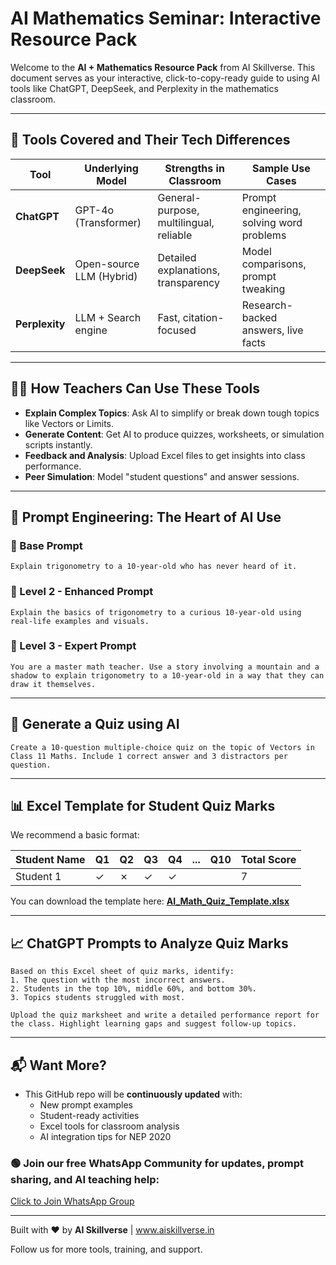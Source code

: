 
# AI Mathematics Seminar: Interactive Resource Pack

Welcome to the **AI + Mathematics Resource Pack** from AI Skillverse. This document serves as your interactive, click-to-copy-ready guide to using AI tools like ChatGPT, DeepSeek, and Perplexity in the mathematics classroom.

---

## 🔧 Tools Covered and Their Tech Differences

| Tool        | Underlying Model        | Strengths in Classroom                 | Sample Use Cases                       |
|-------------|--------------------------|----------------------------------------|----------------------------------------|
| **ChatGPT** | GPT-4o (Transformer)     | General-purpose, multilingual, reliable| Prompt engineering, solving word problems |
| **DeepSeek**| Open-source LLM (Hybrid) | Detailed explanations, transparency     | Model comparisons, prompt tweaking     |
| **Perplexity** | LLM + Search engine  | Fast, citation-focused                  | Research-backed answers, live facts    |

---

## 🧑‍🏫 How Teachers Can Use These Tools

- **Explain Complex Topics**: Ask AI to simplify or break down tough topics like Vectors or Limits.
- **Generate Content**: Get AI to produce quizzes, worksheets, or simulation scripts instantly.
- **Feedback and Analysis**: Upload Excel files to get insights into class performance.
- **Peer Simulation**: Model "student questions" and answer sessions.

---

## 🔮 Prompt Engineering: The Heart of AI Use

### 🧪 Base Prompt
```prompt
Explain trigonometry to a 10-year-old who has never heard of it.
```

### 🧪 Level 2 - Enhanced Prompt
```prompt
Explain the basics of trigonometry to a curious 10-year-old using real-life examples and visuals.
```

### 🧪 Level 3 - Expert Prompt
```prompt
You are a master math teacher. Use a story involving a mountain and a shadow to explain trigonometry to a 10-year-old in a way that they can draw it themselves.
```

---

## 🧠 Generate a Quiz using AI

```prompt
Create a 10-question multiple-choice quiz on the topic of Vectors in Class 11 Maths. Include 1 correct answer and 3 distractors per question.
```

---

## 📊 Excel Template for Student Quiz Marks

We recommend a basic format:

| Student Name | Q1 | Q2 | Q3 | Q4 | ... | Q10 | Total Score |
|--------------|----|----|----|----|-----|------|-------------|
| Student 1    | ✓  | ✗  | ✓  | ✓  |     |      | 7           |

You can download the template here: **[AI_Math_Quiz_Template.xlsx](AI_Math_Quiz_Template.xlsx)**

---

## 📈 ChatGPT Prompts to Analyze Quiz Marks

```prompt
Based on this Excel sheet of quiz marks, identify:
1. The question with the most incorrect answers.
2. Students in the top 10%, middle 60%, and bottom 30%.
3. Topics students struggled with most.
```

```prompt
Upload the quiz marksheet and write a detailed performance report for the class. Highlight learning gaps and suggest follow-up topics.
```

---

## 📬 Want More?

- This GitHub repo will be **continuously updated** with:
  - New prompt examples
  - Student-ready activities
  - Excel tools for classroom analysis
  - AI integration tips for NEP 2020

### 🟢 Join our free WhatsApp Community for updates, prompt sharing, and AI teaching help:
[Click to Join WhatsApp Group](https://chat.whatsapp.com/FakeJoinLinkHere)

---

Built with ❤️ by **AI Skillverse** | www.aiskillverse.in

Follow us for more tools, training, and support.
